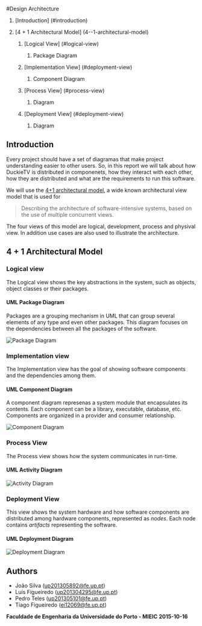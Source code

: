 #Design Architecture

1. [Introduction] (#introduction)

2. [4 + 1 Architectural Model] (4--1-architectural-model)

    1. [Logical View] (#logical-view)
        1. Package Diagram
  
    2. [Implementation View] (#deployment-view)
        1. Component Diagram

    4. [Process View] (#process-view)
        1. Diagram

    5. [Deployment View] (#deployment-view)
        1. Diagram


## Introduction
Every project should have a set of diagramas that make project understanding easier to other users. So, in this report we will talk about how DuckieTV is distributed in componenets, how they interact with each other, how they are distributed and what are the requirements to run this software.

We will use the [4+1 architectural model](https://en.wikipedia.org/wiki/4%2B1_architectural_view_model), a wide known architectural view model that is used for

> Describing the architecture of software-intensive systems, based on the use of multiple concurrent views.

The four views of this model are logical, development, process and physival view. In addition use cases are also used to illustrate the architecture.

## 4 + 1 Architectural Model

### Logical view
The Logical view shows the key abstractions in the system, such as objects, object classes or their packages.

#### UML Package Diagram
Packages are a grouping mechanism in UML that can group several elements of any type and even other packages. This diagram focuses on the dependencies between all the packages of the software.

![Package Diagram](http://i.imgur.com/6NAdECr.png)

### Implementation view
The Implementation view has the goal of showing software components and the dependencies among them.

#### UML Component Diagram
A component diagram represenas a system module that encapsulates its contents. Each component can be a library, executable, database, etc. Components are organized in a provider and consumer relationship.

![Component Diagram](http://i.imgur.com/eRYImIE.jpg)

### Process View
The Process view shows how the system communicates in run-time.
#### UML Activity Diagram
![Activity Diagram](http://i.imgur.com/9J4fDuT.jpg)

### Deployment View
This view shows the system hardware and how software components are distributed among hardware components, represented as *nodes*. Each node contains *artifacts* representing the software.

#### UML Deployment Diagram
![Deployment Diagram](http://i.imgur.com/pcZbBp0.jpg)

## Authors
* João Silva ([up201305892@fe.up.pt](mailto:up201305892@fe.up.pt))
* Luís Figueiredo ([up201304295@fe.up.pt](mailto:up201304295@fe.up.pt))
* Pedro Teles ([up201305101@fe.up.pt](mailto:up201305101@fe.up.pt))
* Tiago Figueiredo ([ei12069@fe.up.pt](mailto:ei12069@fe.up.pt))

**Faculdade de Engenharia da Universidade do Porto - MIEIC**
**2015-10-16**
